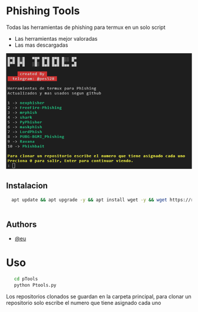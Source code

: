 
# Phishing Tools

Todas las herramientas de phishing para termux en un solo script
- Las herramientas mejor valoradas
- Las mas descargadas

![logo](https://raw.githubusercontent.com/pes528/pTools/main/src/logo.png)










## Instalacion



```bash
  apt update && apt upgrade -y && apt install wget -y && wget https://raw.githubusercontent.com/pes528/pTools/main/install.sh && bash install.sh
  
```
    
## Authors

- [@eu](https://t.me/pes528)


# Uso
```bash
   cd pTools
   python Ptools.py
```
Los repositorios clonados se guardan en la carpeta principal, para clonar un repositorio solo escribe el numero que tiene asignado cada uno 


